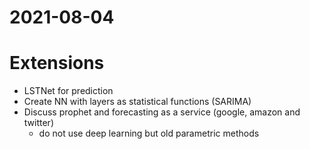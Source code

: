 # 2021-08-04

# Extensions

* LSTNet for prediction
* Create NN with layers as statistical functions (SARIMA)
* Discuss prophet and forecasting as a service (google, amazon and twitter)
    * do not use deep learning but old parametric methods
